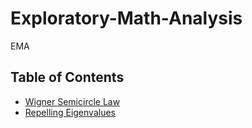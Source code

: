 # Exploratory-Math-Analysis
EMA

## Table of Contents
- [Wigner Semicircle Law](Probability/Wigner.ipynb)
- [Repelling Eigenvalues](Probability/Repelling%20EigenValues.ipynb)
